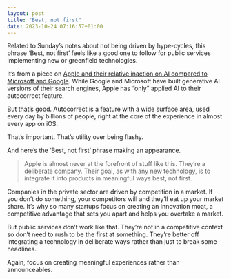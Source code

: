 ```yaml
---
layout: post
title: "Best, not first"
date: 2023-10-24 07:16:57+01:00
---
```


Related to Sunday’s notes about not being driven by hype-cycles, this phrase ‘Best, not first’ feels like a good one to follow for public services implementing new or greenfield technologies.

It’s from a piece on [Apple and their relative inaction on AI compared to Microsoft and Google](https://daringfireball.net/2023/10/apple_and_ai?utm_source=pocket_saves). While Google and Microsoft have built generative AI versions of their search engines, Apple has “only” applied AI to their autocorrect feature.

But that’s good. Autocorrect is a feature with a wide surface area, used every day by billions of people, right at the core of the experience in almost every app on iOS.

That’s important. That’s utility over being flashy.

And here’s the ‘Best, not first’ phrase making an appearance.

> Apple is almost never at the forefront of stuff like this. They’re a deliberate company. Their goal, as with any new technology, is to integrate it into products in meaningful ways best, not first.

Companies in the private sector are driven by competition in a market. If you don’t do something, your competitors will and they’ll eat up your market share. It’s why so many startups focus on creating an innovation moat, a competitive advantage that sets you apart and helps you overtake a market.

But public services don’t work like that. They’re not in a competitive context so don’t need to rush to be the first at something. They’re better off integrating a technology in deliberate ways rather than just to break some headlines.

Again, focus on creating meaningful experiences rather than announceables.
